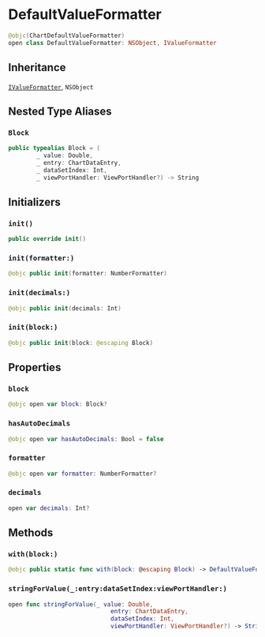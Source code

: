 # DefaultValueFormatter

``` swift
@objc(ChartDefaultValueFormatter)
open class DefaultValueFormatter: NSObject, IValueFormatter
```

## Inheritance

[`IValueFormatter`](/IValueFormatter), `NSObject`

## Nested Type Aliases

### `Block`

``` swift
public typealias Block = (
        _ value: Double,
        _ entry: ChartDataEntry,
        _ dataSetIndex: Int,
        _ viewPortHandler: ViewPortHandler?) -> String
```

## Initializers

### `init()`

``` swift
public override init()
```

### `init(formatter:)`

``` swift
@objc public init(formatter: NumberFormatter)
```

### `init(decimals:)`

``` swift
@objc public init(decimals: Int)
```

### `init(block:)`

``` swift
@objc public init(block: @escaping Block)
```

## Properties

### `block`

``` swift
@objc open var block: Block?
```

### `hasAutoDecimals`

``` swift
@objc open var hasAutoDecimals: Bool = false
```

### `formatter`

``` swift
@objc open var formatter: NumberFormatter?
```

### `decimals`

``` swift
open var decimals: Int?
```

## Methods

### `with(block:)`

``` swift
@objc public static func with(block: @escaping Block) -> DefaultValueFormatter?
```

### `stringForValue(_:entry:dataSetIndex:viewPortHandler:)`

``` swift
open func stringForValue(_ value: Double,
                             entry: ChartDataEntry,
                             dataSetIndex: Int,
                             viewPortHandler: ViewPortHandler?) -> String
```
